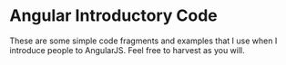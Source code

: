 Angular Introductory Code
=========================

These are some simple code fragments and examples that I use when I introduce
people to AngularJS. Feel free to harvest as you will.
